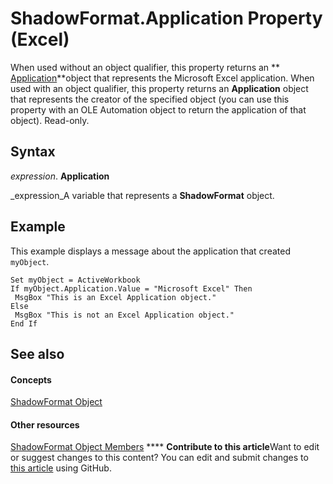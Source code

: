 
# ShadowFormat.Application Property (Excel)

When used without an object qualifier, this property returns an  ** [Application](19b73597-5cf9-4f56-8227-b5211f657f6f.md)**object that represents the Microsoft Excel application. When used with an object qualifier, this property returns an  **Application** object that represents the creator of the specified object (you can use this property with an OLE Automation object to return the application of that object). Read-only.


## Syntax

 _expression_. **Application**

 _expression_A variable that represents a  **ShadowFormat** object.


## Example

This example displays a message about the application that created  `myObject`.


```
Set myObject = ActiveWorkbook 
If myObject.Application.Value = "Microsoft Excel" Then 
 MsgBox "This is an Excel Application object." 
Else 
 MsgBox "This is not an Excel Application object." 
End If
```


## See also


#### Concepts


 [ShadowFormat Object](2566c68e-f8d6-badc-3ce9-b6ae5f9c1cc2.md)
#### Other resources


 [ShadowFormat Object Members](5512df5b-d899-7942-1309-4cf8d28fe96a.md)
****   **Contribute to this article**Want to edit or suggest changes to this content? You can edit and submit changes to  [this article](https://github.com/jhershey00/VBA_Excel_Test/OpenXMLCon/articles/f3e3a466-a347-9938-aecd-bd2ed9b2faa3.md) using GitHub.

